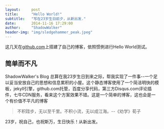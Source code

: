 ```yaml
---
layout:     post
title:      "Hello World!"
subtitle:   "写在23岁生日前夕，从新出发."
date:       2014-11-16 17:29:00
author:     "ShadowWalker"
header-img: "img/sledgehammer_peak.jpeg"
---
```


<p>这几天在<a href="https://github.com">github.com</a>上搭建了自己的博客，依照惯例进行Hello World测试。</p>

<h2 class="section-heading">简单而不凡</h2>
<p>ShadowWalker's Blog 总算在我23岁生日到来之际，帮我实现了一件事--一个足以妥当安放自己的思想和信息累积的小屋。这个静态博客使用了一个简洁明快的模板，jekyll引擎，github.com托管，百度分享代码，第三方Disqus.com评论插件，七牛CDN服务，看来这个方案效果不错。这是一个简单的博客，这也会是一个有价值不平凡的博客</p>

<blockquote>不积跬步，无以至千里。不积小流，无以成江海。--《劝学》荀子</blockquote>

<p>23岁，祝自己，也祝斯万，生日快乐！从新出发。</p>
